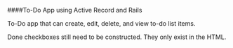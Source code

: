 ####To-Do App using Active Record and Rails

To-Do app that can create, edit, delete, and view to-do list items.

Done checkboxes still need to be constructed. They only exist in the HTML.
